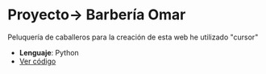 # Proyecto-> Barbería Omar
Peluquería de caballeros
para la creación de esta web he utilizado "cursor"

- **Lenguaje**: Python
- [Ver código](/calculadora.py)
